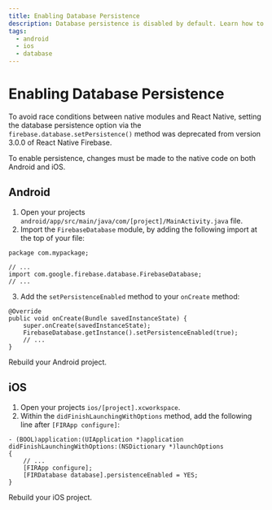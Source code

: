 ```yaml
---
title: Enabling Database Persistence
description: Database persistence is disabled by default. Learn how to enable it for your application.
tags:
  - android
  - ios
  - database
---
```


# Enabling Database Persistence

To avoid race conditions between native modules and React Native, setting the database persistence
option via the `firebase.database.setPersistence()` method was deprecated from version 3.0.0 of
React Native Firebase.

To enable persistence, changes must be made to the native code on both Android and iOS.

## Android

1. Open your projects `android/app/src/main/java/com/[project]/MainActivity.java` file.
2. Import the `FirebaseDatabase` module, by adding the following import at the top of your file:

```java{4}
package com.mypackage;

// ...
import com.google.firebase.database.FirebaseDatabase;
// ...
```

3. Add the `setPersistenceEnabled` method to your `onCreate` method:

```java{4}
@Override
public void onCreate(Bundle savedInstanceState) {
	super.onCreate(savedInstanceState);
    FirebaseDatabase.getInstance().setPersistenceEnabled(true);
    // ...
}
```

Rebuild your Android project.

## iOS

1. Open your projects `ios/[project].xcworkspace`.
2. Within the `didFinishLaunchingWithOptions` method, add the following line after `[FIRApp configure]`:

```objectivec{5}
- (BOOL)application:(UIApplication *)application didFinishLaunchingWithOptions:(NSDictionary *)launchOptions
{
    // ...
    [FIRApp configure];
    [FIRDatabase database].persistenceEnabled = YES;
}
```

Rebuild your iOS project.
